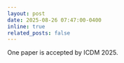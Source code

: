 ```yaml
---
layout: post
date: 2025-08-26 07:47:00-0400
inline: true
related_posts: false
---
```


One paper is accepted by ICDM 2025.
